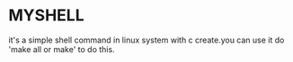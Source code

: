 # MYSHELL
it's a  simple shell command in linux system  with c create.you can use it  do 'make all or make' to do this.
